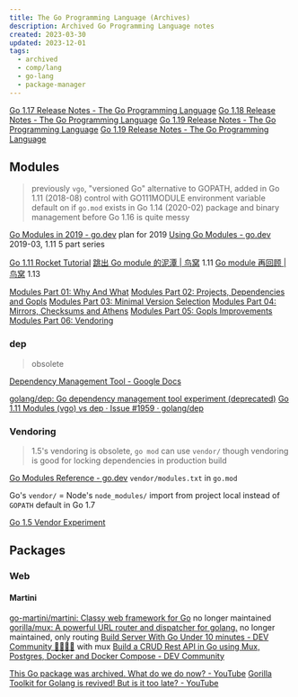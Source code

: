 ```yaml
---
title: The Go Programming Language (Archives)
description: Archived Go Programming Language notes
created: 2023-03-30
updated: 2023-12-01
tags:
  - archived
  - comp/lang
  - go-lang
  - package-manager
---
```


[Go 1.17 Release Notes - The Go Programming Language](https://go.dev/doc/go1.17)
[Go 1.18 Release Notes - The Go Programming Language](https://go.dev/doc/go1.18)
[Go 1.19 Release Notes - The Go Programming Language](https://go.dev/doc/go1.19)
[Go 1.19 Release Notes - The Go Programming Language](https://go.dev/doc/go1.20)

## Modules

> previously `vgo`, "versioned Go"
> alternative to GOPATH, added in Go 1.11 (2018-08)
> control with GO111MODULE environment variable
> default on if `go.mod` exists in Go 1.14 (2020-02)
> package and binary management before Go 1.16 is quite messy

[Go Modules in 2019 - go.dev](https://go.dev/blog/modules2019) plan for 2019
[Using Go Modules - go.dev](https://go.dev/blog/using-go-modules) 2019-03, 1.11 5 part series

[Go 1.11 Rocket Tutorial](https://getstream.io/blog/go-1-11-rocket-tutorial/)
[跳出 Go module 的泥潭 | 鸟窝](https://colobu.com/2018/08/27/learn-go-module/) 1.11
[Go module 再回顾 | 鸟窝](https://colobu.com/2019/09/23/review-go-module-again/) 1.13

[Modules Part 01: Why And What](https://www.ardanlabs.com/blog/2019/10/modules-01-why-and-what.html)
[Modules Part 02: Projects, Dependencies and Gopls](https://www.ardanlabs.com/blog/2019/12/modules-02-projects-dependencies-gopls.html)
[Modules Part 03: Minimal Version Selection](https://www.ardanlabs.com/blog/2019/12/modules-03-minimal-version-selection.html)
[Modules Part 04: Mirrors, Checksums and Athens](https://www.ardanlabs.com/blog/2020/02/modules-04-mirros-checksums-athens.html)
[Modules Part 05: Gopls Improvements](https://www.ardanlabs.com/blog/2020/04/modules-05-gopls-improvements.html)
[Modules Part 06: Vendoring](https://www.ardanlabs.com/blog/2020/04/modules-06-vendoring.html)

### dep

> obsolete

[Dependency Management Tool - Google Docs](https://docs.google.com/document/d/1qnmjwfMmvSCDaY4jxPmLAccaaUI5FfySNE90gB0pTKQ/edit#)

[golang/dep: Go dependency management tool experiment (deprecated)](https://github.com/golang/dep)
[Go 1.11 Modules (vgo) vs dep · Issue #1959 · golang/dep](https://github.com/golang/dep/issues/1959)

### Vendoring

> 1.5's vendoring is obsolete, `go mod` can use `vendor/` though
> vendoring is good for locking dependencies in production build

[Go Modules Reference - go.dev](https://go.dev/ref/mod#vendoring) `vendor/modules.txt` in `go.mod`

Go's `vendor/` = Node's `node_modules/`
import from project local instead of `GOPATH`
default in Go 1.7

[Go 1.5 Vendor Experiment](https://go.googlesource.com/proposal/+/master/design/25719-go15vendor.md)

## Packages

### Web

#### Martini

[go-martini/martini: Classy web framework for Go](https://github.com/go-martini/martini) no longer maintained
[gorilla/mux: A powerful URL router and dispatcher for golang.](https://github.com/gorilla/mux) no longer maintained, only routing
[Build Server With Go Under 10 minutes - DEV Community 👩‍💻👨‍💻](https://dev.to/aniket762/build-server-with-go-under-10-minutes-1i9m) with mux
[Build a CRUD Rest API in Go using Mux, Postgres, Docker and Docker Compose - DEV Community](https://dev.to/francescoxx/build-a-crud-rest-api-in-go-using-mux-postgres-docker-and-docker-compose-2a75)

[This Go package was archived. What do we do now? - YouTube](https://www.youtube.com/watch?v=j584uJhWWhE)
[Gorilla Toolkit for Golang is revived! But is it too late? - YouTube](https://www.youtube.com/watch?v=v6gnINA1d6k)
